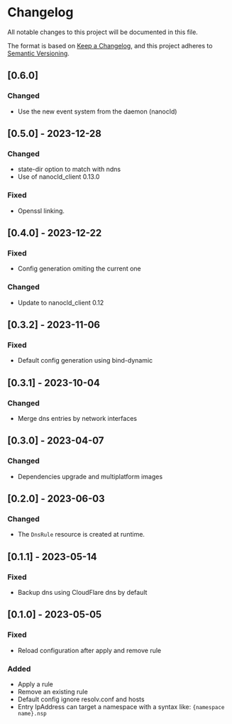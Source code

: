 # Changelog

All notable changes to this project will be documented in this file.

The format is based on [Keep a Changelog](https://keepachangelog.com/en/1.0.0/),
and this project adheres to [Semantic Versioning](https://semver.org/spec/v2.0.0.html).

## [0.6.0]

### Changed

- Use the new event system from the daemon (nanocld)

## [0.5.0] - 2023-12-28

### Changed

- state-dir option to match with ndns
- Use of nanocld_client 0.13.0

### Fixed

- Openssl linking.

## [0.4.0] - 2023-12-22

### Fixed

- Config generation omiting the current one

### Changed

- Update to nanocld_client 0.12

## [0.3.2] - 2023-11-06

### Fixed

- Default config generation using bind-dynamic

## [0.3.1] - 2023-10-04

### Changed

- Merge dns entries by network interfaces

## [0.3.0] - 2023-04-07

### Changed

- Dependencies upgrade and multiplatform images

## [0.2.0] - 2023-06-03

### Changed

- The `DnsRule` resource is created at runtime.

## [0.1.1] - 2023-05-14

### Fixed

- Backup dns using CloudFlare dns by default

## [0.1.0] - 2023-05-05

### Fixed

- Reload configuration after apply and remove rule

### Added

- Apply a rule
- Remove an existing rule
- Default config ignore resolv.conf and hosts
- Entry IpAddress can target a namespace with a syntax like: `{namespace name}.nsp`
